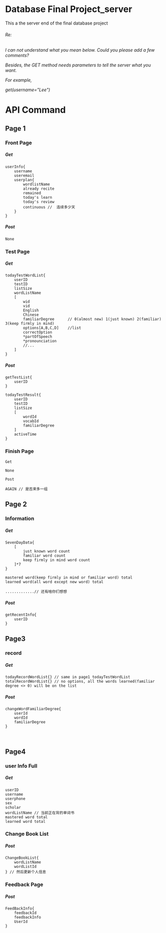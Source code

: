# Database Final Project_server
This a the server end of the final database project

###### Re:

*I can not understand what you mean below. Could you please add a few comments?*

*Besides, the GET method needs parameters to tell the server what you want.* 

*For example,*

*get(username="Lee")*

# API Command
## Page 1
### Front Page

##### Get

```
userInfo{
	username
    useremail
    userplan{
    	wordlistName
      	already recite
      	remained
      	today's learn
      	today's review
      	continuous //  连续多少天
    }
}
```



#####   Post

```
None 
```



### Test Page

#####   Get

```
todayTestWordList{
	userID
  	testID
  	listSize
  	wordListName
  	[
    	wid
		vid
    	English
    	Chinese
		familiarDegree 	 	// 0(almost new) 1(just known) 2(familiar) 3(keep firmly in mind)
		options[A,B,C,D]	//list 
		correctOption
		*partOfSpeech
		*pronounciation	
        //...
	]
}
```

#####   Post

```
getTestList{
	userID
}

todayTestResult{
	userID
	testID
	listSize
	[
		wordId
		vocabId
		familiarDegree
	]
	activeTime
}
```



### Finish Page

```
Get 

None

Post 

AGAIN // 是否来多一组
```

## Page 2

### Information

##### Get

```
SevenDayData{
	[
		just known word count
		familiar word count 
		keep firmly in mind word count
	]*7
}

mastered word(keep firmly in mind or familiar word) total
learned word(all word except new word) total

.............// 还有啥你们想想
```
##### Post

```
getRecentInfo{
	userID
}
```

## Page3

### record

##### Get

```
todayRecordWordList{} // same in page1 todayTestWordList
totalRecordWordList{} // no options, all the words learned(familiar degree <> 0) will be on the list
```

##### Post	

```
changeWordFamiliarDegree{
	userId
	wordId
	familiarDegree
}
```


​	


## Page4

### user Info Full

##### Get

```
userID
username
userphone
sex
scholar
wordListName // 当前正在背的单词书
mastered word total 
learned word total
```

### Change Book List

##### Post

```
ChangeBookList{
	wordListName
	wordListId
} // 然后更新个人信息
```

### Feedback Page

##### Post


```
FeedBackInfo{
	feedbackId
	feedbackInfo
	UserId
}
```
